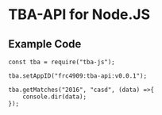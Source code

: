 # TBA-API for Node.JS

## Example Code
```
const tba = require("tba-js");

tba.setAppID("frc4909:tba-api:v0.0.1");

tba.getMatches("2016", "casd", (data) =>{
    console.dir(data);
});
```

